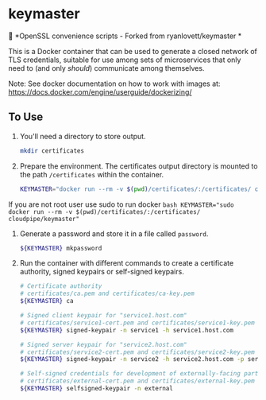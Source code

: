 # keymaster

:key: *OpenSSL convenience scripts - Forked from  ryanlovett/keymaster *

This is a Docker container that can be used to generate a closed network of TLS credentials, suitable for use among sets of microservices that only need to (and only *should*) communicate among themselves.

Note: See docker documentation on how to work with images at: https://docs.docker.com/engine/userguide/dockerizing/

## To Use

 1. You'll need a directory to store output. 

    ```bash
    mkdir certificates
    ```

 1. Prepare the environment. The certificates output directory is mounted to the path `/certificates` within the container.

    ```bash
    KEYMASTER="docker run --rm -v $(pwd)/certificates/:/certificates/ cloudpipe/keymaster"
    ```
If you are not root user use sudo to run docker 
    ```bash
    KEYMASTER="sudo docker run --rm -v $(pwd)/certificates/:/certificates/ cloudpipe/keymaster"
    ```

 1. Generate a password and store it in a file called `password`.

    ```bash
    ${KEYMASTER} mkpassword
    ```

 1. Run the container with different commands to create a certificate authority, signed keypairs or self-signed keypairs.

    ```bash
    # Certificate authority
    # certificates/ca.pem and certificates/ca-key.pem
    ${KEYMASTER} ca

    # Signed client keypair for "service1.host.com"
    # certificates/service1-cert.pem and certificates/service1-key.pem
    ${KEYMASTER} signed-keypair -n service1 -h service1.host.com

    # Signed server keypair for "service2.host.com"
    # certificates/service2-cert.pem and certificates/service2-key.pem
    ${KEYMASTER} signed-keypair -n service2 -h service2.host.com -p server

    # Self-signed credentials for development of externally-facing parts
    # certificates/external-cert.pem and certificates/external-key.pem
    ${KEYMASTER} selfsigned-keypair -n external
    ```
